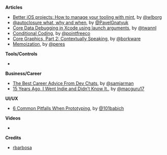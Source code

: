 **Articles**

* [Better iOS projects: How to manage your tooling with mint](https://www.number42.de/blog/2018/07/03/mint-2018-07-03-mint.html), by [@wlborg](https://twitter.com/wlborg)
* [@autoclosure what, why and when](https://medium.com/ios-os-x-development/https-medium-com-pavelgnatyuk-autoclosure-what-why-and-when-swift-641dba585ece), by [@PavelGnatyuk](https://twitter.com/PavelGnatyuk)
* [Core Data Debugging in Xcode using launch arguments](https://www.avanderlee.com/debugging/core-data-debugging-xcode/), by [@twannl](https://twitter.com/twannl)
* [Conditional Coding](https://www.pointfree.co/blog/posts/8-conditional-coding), by [@pointfreeco](https://twitter.com/pointfreeco)
* [Core Graphics, Part 2: Contextually Speaking](https://www.bignerdranch.com/blog/core-graphics-part-2-contextually-speaking/), by [@borkware](https://twitter.com/borkware)
* [Memoization](https://ruiper.es/2018/07/03/memoization/), by [@peres](https://twitter.com/peres)

**Tools/Controls**

* 

**Business/Career**

* [The Best Career Advice From Dev Chats](https://www.samjarman.co.nz/blog/career-advice), by [@samjarman](https://twitter.com/samjarman)
* [15 Years Ago, I Went Indie and Didn’t Know It.](https://medium.com/building-ulysses/15-years-ago-i-went-indie-and-didnt-know-it-cca7ab53c8d2), by [@macguru17](https://twitter.com/macguru17)

**UI/UX**

* [6 Common Pitfalls When Prototyping](http://babich.biz/prototyping-pitfalls/), by [@101babich](https://twitter.com/101babich)

**Videos**

* 

**Credits**

* [rbarbosa](https://github.com/rbarbosa)
